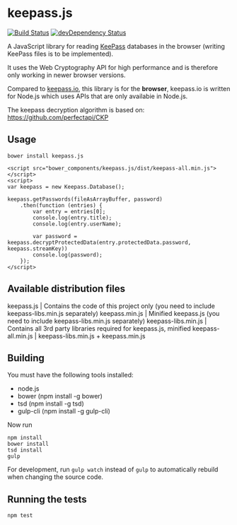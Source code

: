 # keepass.js

[![Build Status](https://travis-ci.org/ulich/keepass.js.svg?branch=master)](https://travis-ci.org/ulich/keepass.js) [![devDependency Status](https://david-dm.org/ulich/keepass.js/dev-status.svg)](https://david-dm.org/ulich/keepass.js#info=devDependencies)

A JavaScript library for reading <a href="http://keepass.info/" target="_blank">KeePass</a> databases in the browser (writing KeePass files is to be implemented).

It uses the Web Cryptography API for high performance and is therefore only working in newer browser versions.

Compared to <a href="https://github.com/NeoXiD/keepass.io" target="_blank">keepass.io</a>, this library is for the **browser**, keepass.io is written for Node.js which uses APIs that are only availabie in Node.js.

The keepass decryption algorithm is based on: https://github.com/perfectapi/CKP

## Usage

```
bower install keepass.js

<script src="bower_components/keepass.js/dist/keepass-all.min.js"></script>
<script>
var keepass = new Keepass.Database();

keepass.getPasswords(fileAsArrayBuffer, password)
    .then(function (entries) {
        var entry = entries[0];
        console.log(entry.title);
        console.log(entry.userName);
        
        var password = keepass.decryptProtectedData(entry.protectedData.password, keepass.streamKey))
        console.log(password);
    });
</script>
```

## Available distribution files

keepass.js | Contains the code of this project only (you need to include keepass-libs.min.js separately)
keepass.min.js | Minified keepass.js (you need to include keepass-libs.min.js separately)
keepass-libs.min.js | Contains all 3rd party libraries required for keepass.js, minified
keepass-all.min.js | keepass-libs.min.js + keepass.min.js

## Building

You must have the following tools installed:

- node.js
- bower (npm install -g bower)
- tsd (npm install -g tsd)
- gulp-cli (npm install -g gulp-cli)

Now run
```
npm install
bower install
tsd install
gulp
```

For development, run `gulp watch` instead of `gulp` to automatically rebuild when changing the source code.


## Running the tests

```
npm test
```
